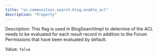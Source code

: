 ```yaml
---
title: "sn_communities.search.blog.enable_acl"
description: "Property"
---
```


Description: This flag is used in BlogSearchImpl to deternine of the ACL needs to be evaluated for each result record in addition to the Forum Permissions that have been evaluated by default.

Value: `false`